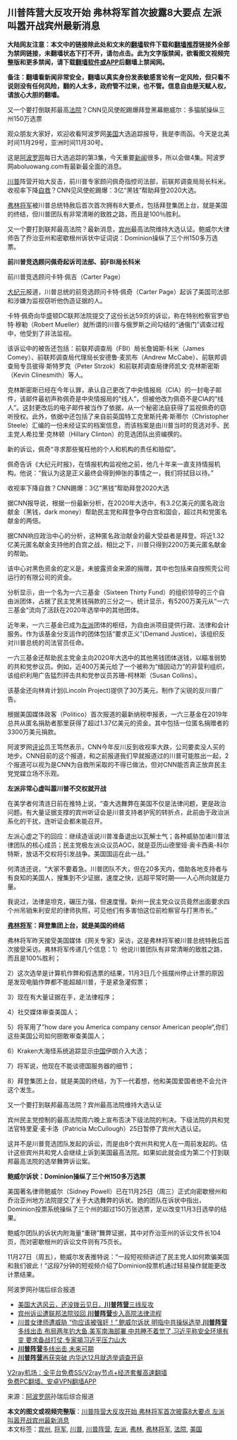  <h2>川普阵营大反攻开始 弗林将军首次披露8大要点 左派叫嚣开战宾州最新消息</h2> <p class="notice"><b>大陆网友注意：本文中的链接除此处和文末的<a href="https://github.com/bannedbook/fanqiang" >翻墙</a>软件下载和<a href="https://github.com/killgcd/justmysocks/blob/master/README.md">翻墙推荐</a>链接外全部为禁网链接，未翻墙状态下打不开，请勿点击。此为文字版禁闻，欲看图文视频完整版和更多禁闻，请下载<a href="https://github.com/bannedbook/fanqiang">翻墙软件或APP</a>后翻墙上禁闻网。</p><p>备注：翻墙看新闻非常安全，翻墙以真实身份发表敏感言论有一定风险，但只看不说则没有任何风险，翻的人太多，政府管不过来，也不管。信息自由是天赋人权，请放心大胆的翻墙。</b></p>  <div class="entry"> <p id="summary">又一个要打倒联邦最高<a href="https://www.bannedbook.org/bnews/tag/%e6%b3%95%e9%99%a2/" class="st_tag internal_tag" rel="tag" title="标签 法院 下的日志">法院</a>？CNN见风使舵踢爆拜登黑幕鲍威尔：多猫腻操纵三州150万选票</p> <p>观众朋友大家好，欢迎收看阿波罗网<a href="https://www.bannedbook.org/bnews/tag/%e7%be%8e%e5%9b%bd/" class="st_tag internal_tag" rel="tag" title="标签 美国 下的日志">美国</a>大选追踪报导，我是李雨函。今天是北美时间11月29号，亚洲时间11月30号。</p> <p>这是<span class='wp_keywordlink_affiliate'><a href="https://www.aboluowang.com/" title="阿波罗网" target="_blank">阿波罗网</a></span>每日大选追踪的第3集，今天重要<span class='wp_keywordlink_affiliate'><a href="https://www.bannedbook.org/" title="新闻">新闻</a></span>很多，所以会做4集。阿波罗网aboluowang.com有最新最全面的消息。</p> <p><a href="https://www.bannedbook.org/bnews/tag/%e5%b7%9d%e6%99%ae/" class="st_tag internal_tag" rel="tag" title="标签 川普 下的日志">川普</a>阵营开始大反击，前川普专家顾问佩奇指控司法部，前联邦调查局局长科米。收视率下降<span class='wp_keywordlink'><a href="https://www.bannedbook.org/forum5/topic42.html" title="萨斯、诚信与自救" target="_blank">自救</a></span>？CNN见风使舵踢爆：3亿“黑钱”帮助拜登2020大选。</p> <p><a href="https://www.bannedbook.org/bnews/tag/%e5%bc%97%e6%9e%97%e5%b0%86%e5%86%9b/" class="st_tag internal_tag" rel="tag" title="标签 弗林将军 下的日志">弗林将军</a>被川普总统特赦后首次首次拥有8大要点，包括拜登集团上台，就是美国的终结，但川普团队有非常清晰的致胜之路，而且是100％胜利。</p> <p>又一个要打到联邦最高法院？最新消息，<a href="https://www.bannedbook.org/bnews/tag/%E5%AE%BE%E5%B7%9E/" class="st_tag internal_tag" rel="tag" title="标签 宾州 下的日志">宾州</a>最高法院维持大选认证。鲍威尔大律师告了乔治亚州和密歇根州诉状中证词说：Dominion操纵了三个州150多万选票。</p> <p><strong>前川普竞选顾问佩奇起诉司法部、前FBI局长科米</strong></p> <p>前川普竞选顾问卡特‧佩吉（Carter Page）</p> <p><span class='wp_keywordlink_affiliate'><a href="http://www.epochtimes.com/" title="大纪元" target="_blank">大纪元</a></span>报道，川普总统的前竞选顾问卡特‧佩奇（Carter Page）起诉了美国司法部和涉嫌为监视窃听他伪造证据的人。</p> <p>卡特·佩奇向华盛顿DC联邦法院提交了这份长达59页的诉讼，称在特别检察官罗伯特‧穆勒（Robert Mueller）就所谓的川普与俄罗斯之间勾结的“通俄门”调查过程中，他受到了非法监视。</p> <p>该诉讼中的被告还包括：前联邦调查局（FBI）局长詹姆斯‧科米（James Comey）、前联邦调查局代理局长安德鲁‧麦凯布（Andrew McCabe）、前联邦调查局专员彼得‧斯特罗克（Peter Strzok）和前联邦调查局律师凯文‧克林斯密斯（Kevin Clinesmith）等人。</p> <p>克林斯密斯已经在今年认罪，承认自己更改了中央情报局（CIA）的一封电子邮件，该邮件最初声称佩奇是中央情报局的“线人”，但被他改为佩奇不是CIA的“线人”。这封更改后的电子邮件被当作了依据，从一个秘密法庭获得了监视佩奇的窃听授权。此外，依据中还包括了来自前英国特工克里斯托弗‧斯蒂尔（Christopher Steele）汇编的一份未经证实的档案信息，而该档案是由川普当时的竞选对手、民主党人希拉里‧克林顿（Hillary Clinton）的竞选团队出资编撰的。</p>  <p>新的诉讼，佩奇“寻求那些冤枉他的个人和机构的责任和赔偿”。</p> <p>佩奇告诉《大纪元时报》，在情报机构监视他之前，他几十年来一直支持情报机构。他说：“我认为这是正义最终会得到伸张的事情之一，我们将拭目以待。”</p> <p>收视率下降自救？CNN踢爆：3亿“黑钱”帮助拜登2020大选</p> <p>据CNN报导说，根据一份最新分析，在2020年大选中，有3.2亿美元的匿名政治献金（黑钱，dark money）帮助民主党和拜登争夺白宫和国会，超过共和党匿名献金的两倍。</p> <p>据CNN响应政治中心的分析，这种匿名政治献金的最大受益者是拜登。将近1.32亿美元匿名献金支持他的白宫之战，相比之下，川普只得到2200万美元匿名献金的帮助。</p> <p>该中心对黑色资金的定义是，未披露资金来源的捐赠，其中也包括来自按照壳公司运行的有限公司的资金。</p> <p>分析显示，由一个名为一六三基金（Sixteen Thirty Fund）的组织领导的三个自由派团体，占据了民主党黑钱捐款的三分之一。统计显示，有5200万美元从“一六三基金“流向了活跃在2020年选举中的其他团体。</p> <p>近年来，一六三基金已成为<a href="https://www.bannedbook.org/bnews/tag/%e5%b7%a6%e6%b4%be/" class="st_tag internal_tag" rel="tag" title="标签 左派 下的日志">左派</a>团体的枢纽，为自由派项目提供行政、法律和会计服务。作为该基金分支运作的团体包括“要求正义&#8221;(Demand Justice)，该组织反对川普总统的司法官员任命。</p> <p>一六三基金还帮助民主党金主向2020年大选中的其他黑钱团体送钱，以瞄准弱势的共和党参议员。例如，近400万美元给了一个被称为“缅因动力“的非营利组织，该组织利用广告猛烈抨击共和党参议员苏珊-柯林斯（Susan Collins）。</p> <p>该基金还向林肯计划(Lincoln Project)提供了30万美元，制作了尖锐的反川普广告。</p> <p>根据美国媒体政客（Politico）首次报道的最新纳税申报表，一六三基金在2019年总共从匿名捐助者那里获得了超过1.37亿美元的资金。其中包括一位匿名捐赠者的3300万美元捐款。</p> <p>阿波罗网<span class='wp_keywordlink_affiliate'><a href="https://www.bannedbook.org/bnews/comments/" title="新闻评论" target="_blank">评论</a></span>员王笃然表示，CNN今年反川反到收视率大跌，公司要卖没人买的地步。CNN目前的这个报道，和之前报道我们早就报道过的川普可能胜出一起，2个报道可以视为是CNN为自救所采取的不得已做法，但对CNN能否真正放弃民主党党媒立场不乐观。</p>  <p><strong>左派非常心虚叫嚣川普不交权就开战</strong></p> <p>在美学者何清涟日前在推特上说，“查大选舞弊在美国不仅是法律问题，更是政治问题。有大量证据支撑的宾州听证会是川普支持者护宪的转折点，此前由于政治派系化的干扰，连听证会都未能召开。</p> <p>左派心虚之下的回应：继续造谣说川普准备退出以瓦解士气；各种威胁加诸川普法律团队的核心成员；民主党极左派众议员AOC，就是亚历山德里娅·奥卡西奥-科尔特斯，放话不交权将引发战争。美国国运在此一战。”</p> <p>何清涟还说，“大家不要着急。川普团队不大，但在20多天内，借助各地支持者与有良知的美国人，搜集到不少证据，速度之快，远超平常时期——人心所向就是力量。</p> <p>我说过，法律是坦克，碾压力强，但速度慢。新州一民主党众议员竟然出面要求四个州吊销朱利安尼的律师执照，可见他们有多害怕这位前检察官与打黑市长。”</p> <p><strong><a href="https://www.bannedbook.org/bnews/tag/%e5%bc%97%e6%9e%97/" class="st_tag internal_tag" rel="tag" title="标签 弗林 下的日志">弗林</a><a href="https://www.bannedbook.org/bnews/tag/%e5%b0%86%e5%86%9b/" class="st_tag internal_tag" rel="tag" title="标签 将军 下的日志">将军</a>：拜登集团上台，就是美国的终结</strong></p> <p><strong></strong></p> <p>弗林将军昨天接受美国媒体《网关专家》采访，这是弗林将军被川普总统特赦后首次接受采访。弗林将军传递几个信息：1）他说川普团队有非常清晰的致胜之路，而且是100%胜利；</p> <p>2）这次选举是计算机作弊和假选票的结果，11月3日几个摇摆州停止计票的原因是发现电脑作弊都不能超越川普，于是紧急灌假票；</p> <p>3）现在有大量证据在手，走法律程序；</p> <p>4）社交媒体审查美国人；</p> <p>5）将军用了”how dare you America company censor American people“,你们这些美国公司如何胆敢审查美国人；</p>  <p>6）Kraken大海怪系统追踪显示<span class='wp_keywordlink_affiliate'><a href="https://www.bannedbook.org/" title="中国" target="_blank">中国</a></span>伊朗介入大选；</p> <p>7）将军说，他现在不能谈德国服务器的细节；</p> <p>8）拜登集团上台，就是美国的终结，为下一代着想，他和美国爱国者绝不会允许这个发生。</p> <p>又一个要打到联邦最高法院？宾州最高法院维持大选认证</p> <p>宾州民主党控制的最高法院周六晚上宣布否决下级法院的判决。下级法院的共和党法官特里夏·麦卡洛（Patricia McCullough）25日暂停了宾州大选认证。</p> <p>这并不是川普竞选团队发起的诉讼，而是由8个宾州共和党人在一周前发起的。估计这些宾州共和党人会继续上诉到美国最高法院。如果如此就会成为第二个打到联邦最高法院的选举舞弊诉讼案。</p> <p><strong>鲍威尔诉状：Dominion操纵了三个州150多万选票</strong></p> <p>美国著名律师鲍威尔（Sidney Powell）已在11月25日（周三）正式向密歇根州和乔治亚州地方法院提交了关于大选舞弊的诉状。她的团队在诉状中指出，Dominion投票系统操纵了三个州的超过150万张选票，足以改变11月3日选举的结果。</p> <p>鲍威尔团队的诉状内附海量“重磅”舞弊证据，其中对乔治亚州的诉讼文件长104页，而对密歇根州的诉讼文件则有75页长。</p> <p>11月27日（周五），鲍威尔发表推特说：“一段短视频讲述了民主党人如何欺骗美国和我们彼此！”这段7分钟的短视频介绍了Dominion投票机通过轻易操作就能更改计票结果。</p> <p>阿波罗网孙瑞后综合报道</p> <ul class='op-related-articles' title='相关阅读'> <li><a href='https://www.bannedbook.org/bnews/taiwannews/20201129/1439028.html' target='_blank'>美国大选风云，还没拨云见日，<b>川普阵营</b>三线反攻</a></li> <li><a href='https://www.bannedbook.org/bnews/comments/20201128/1438404.html' target='_blank'>宾州诉讼遭联邦法院驳回 <b>川普阵营</b>步入高院法律流程</a></li> <li><a href='https://www.bannedbook.org/bnews/bannedvideo/20201127/1438141.html' target='_blank'>川普女律师遭威胁 “你应该被强奸！”,鲍威尔诉状 明指中共操纵选举,<b>川普阵营</b>多线出击 布局两年钓大鱼,美军南海部署 中共睡不着觉了,习近平称安全环境有变 要求备战打仗,专家揭习近平压力山大</a></li> <li><a href='https://www.bannedbook.org/bnews/ssgc/20201126/1437632.html' target='_blank'><b>川普阵营</b>多线出击 未来可期</a></li> <li><a href='https://www.bannedbook.org/bnews/comments/20201126/1437436.html' target='_blank'><b>川普阵营</b>再获突破 内华达12月就选举调查开庭</a></li> </ul> <p class="texttj"> <a href="https://www.bannedbook.org/forum23/topic22702.html" target="_blank">V2ray机场：全平台免费SS/V2ray节点+经济套餐高速翻墙</a><br/> <a href="https://github.com/bannedbook/fanqiang/wiki/%E7%A6%81%E9%97%BB%E7%BD%91%E5%AE%89%E5%8D%93%E7%BF%BB%E5%A2%99%E6%96%B0%E9%97%BBAPP" target="_blank">免费PC翻墙、安卓VPN翻墙APP</a></p><p> 来源：<a href="https://www.aboluowang.com/2020/1130/1528701.html" target="_blank">阿波罗网</a>孙瑞后综合报道 </p> <a name='sharetosocial'></a>       <div><b>本文的图文或视频完整版</b>：<a href='https://www.bannedbook.org/bnews/topimagenews/20201130/1439243.html'>川普阵营大反攻开始 弗林将军首次披露8大要点 左派叫嚣开战宾州最新消息</a></div>  </div><!--END ENTRY--> <div class="postfooter"> <div>本文标签：<a href="https://www.bannedbook.org/bnews/tag/%E5%AE%BE%E5%B7%9E/" rel="tag">宾州</a>, <a href="https://www.bannedbook.org/bnews/tag/%e5%b0%86%e5%86%9b/" rel="tag">将军</a>, <a href="https://www.bannedbook.org/bnews/tag/%e5%b7%9d%e6%99%ae/" rel="tag">川普</a>, <a href="https://www.bannedbook.org/bnews/tag/%e5%b7%9d%e6%99%ae%e9%98%b5%e8%90%a5/" rel="tag">川普阵营</a>, <a href="https://www.bannedbook.org/bnews/tag/%e5%b7%a6%e6%b4%be/" rel="tag">左派</a>, <a href="https://www.bannedbook.org/bnews/tag/%e5%bc%97%e6%9e%97/" rel="tag">弗林</a>, <a href="https://www.bannedbook.org/bnews/tag/%e5%bc%97%e6%9e%97%e5%b0%86%e5%86%9b/" rel="tag">弗林将军</a>, <a href="https://www.bannedbook.org/bnews/tag/%e6%b3%95%e9%99%a2/" rel="tag">法院</a>, <a href="https://www.bannedbook.org/bnews/tag/%e7%be%8e%e5%9b%bd/" rel="tag">美国</a></div>  </div><!--END POSTFOOTER--> 